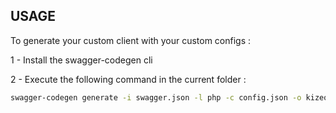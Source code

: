 ## USAGE

To generate your custom client with your custom configs :

1 - Install the swagger-codegen cli

2 - Execute the following command in the current folder :

```bash
swagger-codegen generate -i swagger.json -l php -c config.json -o kizeo-forms-client --invoker-package="Your\Namespace"
```
